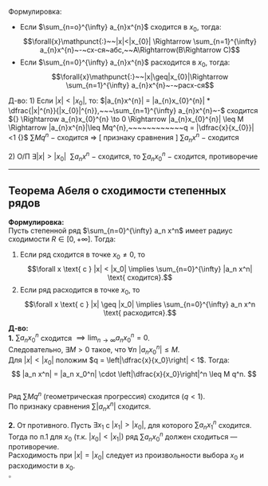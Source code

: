 Формулировка:
- Если $\sum_{n=o}^{\infty} a_{n}x^{n}$ сходится в $x_{0},$ тогда:
$$\forall{x}\mathpunct{:}~~|x|<|x_{0}| \Rightarrow \sum_{n=1}^{\infty} a_{n}x^{n}~-~сх-ся~абс,~~A\Rightarrow(B\Rightarrow C)$$
- Если $\sum_{n=0}^{\infty} a_{n}x^{n}$ расходится в $x_{0},$ тогда:
$$\forall{x}\mathpunct{:}~~|x|\geq|x_{0}|\Rightarrow \sum_{n=1}^{\infty} a_{n}x^{n}~-~расх-ся$$

Д-во:
$1)$
Если $|x| < |x_{0}|,$ то:
$|a_{n}x^{n}| = |a_{n}x_{0}^{n}| * \dfrac{|x|^{n}}{|x_{0}|^{n}},~~~\sum_{n=1}^{\infty} a_{n}x^{n}~-$ сходится 
${} \Rightarrow a_{n}x_{0}^{n} \to 0 \Rightarrow |a_{n}x_{0}^{n}| \leq M \Rightarrow |a_{n}x^{n}|\leq Mq^{n},~~~~~~~~~~~~q = |\dfrac{x}{x_{0}}|<1 {}$
$\sum Mq^{n}~-$ сходится $\Rightarrow$ $[$ признаку сравнения $]$ $\sum a_{n}x^{n}~-$ сходится 

$2)$ О/П
$\exists{|x|>|x_{0}|}~~ \sum a_{n}x^{n}~-$ сходится, то $\sum a_{n}x_{0}^{n}~-$ сходится, противоречие

---
## Теорема Абеля о сходимости степенных рядов

**Формулировка:**  
Пусть степенной ряд $\sum_{n=0}^{\infty} a_n x^n$ имеет радиус сходимости $R \in [0, +\infty]$. Тогда:  
1. Если ряд сходится в точке $x_0 \neq 0$, то  
   $$\forall x \text{ с } |x| < |x_0| \implies \sum_{n=0}^{\infty} |a_n x^n| \text{ сходится}.$$  
2. Если ряд расходится в точке $x_0$, то  
   $$\forall x \text{ с } |x| \geq |x_0| \implies \sum_{n=0}^{\infty} a_n x^n \text{ расходится}.$$  

**Д-во:**  
**1.** $\sum a_n x_0^n$ сходится $\implies \lim_{n \to \infty} a_n x_0^n = 0$.  
Следовательно, $\exists M > 0$ такое, что $\forall n\ |a_n x_0^n| \leq M$.  
Для $|x| < |x_0|$ положим $q = \left|\dfrac{x}{x_0}\right| < 1$. Тогда:  
$$ |a_n x^n| = |a_n x_0^n| \cdot \left|\dfrac{x}{x_0}\right|^n \leq M q^n. $$  
Ряд $\sum M q^n$ (геометрическая прогрессия) сходится ($q<1$).  
По признаку сравнения $\sum |a_n x^n|$ сходится.  

**2.** От противного. Пусть $\exists x_1$ с $|x_1| > |x_0|$, для которого $\sum a_n x_1^n$ сходится.  
Тогда по п.1 для $x_0$ (т.к. $|x_0| < |x_1|$) ряд $\sum a_n x_0^n$ должен сходиться — противоречие.  
Расходимость при $|x| = |x_0|$ следует из произвольности выбора $x_0$ и расходимости в $x_0$.  
$\square$  